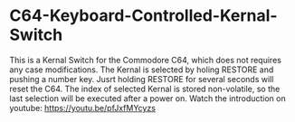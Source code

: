 # C64-Keyboard-Controlled-Kernal-Switch
This is a Kernal Switch for the Commodore C64, which does not requires any case modifications. The Kernal is selected by holing RESTORE and pushing a number key. 
Jusrt holding RESTORE for several seconds will reset the C64. The index of selected Kernal is stored non-volatile, so the last selection will be executed after a power on.
Watch the introduction on youtube: https://youtu.be/pfJxfMYcyzs
